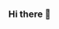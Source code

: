 ### Hi there 👋

<!--
**pedroescobedob/pedroescobedob** is a ✨ _special_ ✨ repository because its `README.md` (this file) appears on your GitHub profile.

![](https://im.ezgif.com/tmp/ezgif-1-bfd61bbc69f6.gif)
